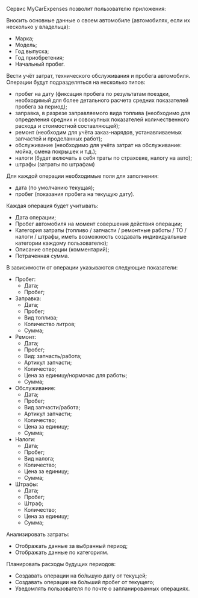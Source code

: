 Сервис MyCarExpenses позволит пользователю приложения:

Вносить основные данные о своем автомобиле (автомобилях, если их несколько у владельца):
  - Марка;
  - Модель;
  - Год выпуска;
  - Год приобретения;
  - Начальный пробег.

Вести учёт затрат, технического обслуживания и пробега автомобиля. Операции будут подразделяться на несколько типов:
  - пробег на дату (фиксация пробега по результатам поездки, необходимый для более детального расчета средних показателей пробега за период);
  - заправка, в разрезе заправляемого вида топлива (необходимо для определения средних и совокупных показателей количественного расхода и стоимостной составляющей);
  - ремонт (необходим для учёта заказ-нарядов, устанавливаемых запчастей и проделанных работ);
  - обслуживание (необходимо для учёта затрат на обслуживание: мойка, смена покрышек и т.д.);
  - налоги (будет включать в себя траты по страховке, налогу на авто);
  - штрафы (затраты по штрафам)

Для каждой операции необходимые поля для заполнения:
  - дата (по умолчанию текущая);
  - пробег (показания пробега на текущую дату).

Каждая операция будет учитывать:
  - Дата операции;
  - Пробег автомобиля на момент совершения действия операции;
  - Категория затраты (топливо / запчасти / ремонтные работы / ТО / налоги / штрафы, иметь возможность создавать индивидуальные категории каждому пользователю);
  - Описание операции (комментарий);
  - Потраченная сумма.

В зависимости от операции указываются следующие показатели:
  - Пробег:
    - Дата;
    - Пробег;
  - Заправка:
    - Дата;
    - Пробег;
    - Вид топлива;
    - Количество литров;
    - Сумма;
  - Ремонт:
    - Дата;
    - Пробег;
    - Вид: запчасть/работа;
    - Артикул запчасти;
    - Количество;
    - Цена за единицу/нормочас для работы;
    - Сумма;
  - Обслуживание:
    - Дата;
    - Пробег;
    - Вид запчасти/работа;
    - Артикул запчасти;
    - Количество;
    - Цена за единицу;
    - Сумма;
  - Налоги:
    - Дата;
    - Пробег;
    - Вид налога;
    - Количество;
    - Цена за единицу;
    - Сумма;
  - Штрафы:
    - Дата;
    - Пробег;
    - Штраф;
    - Количество;
    - Цена за единицу;
    - Сумма;

Анализировать затраты:
  - Отображать данные за выбранный период;
  - Отображать данные по категориям.

Планировать расходы будущих периодов:
  - Создавать операции на бо́льшую дату от текущей;
  - Создавать операции на бо́льший пробег от текущего;
  - Уведомлять пользователя по почте о запланированных операциях.
